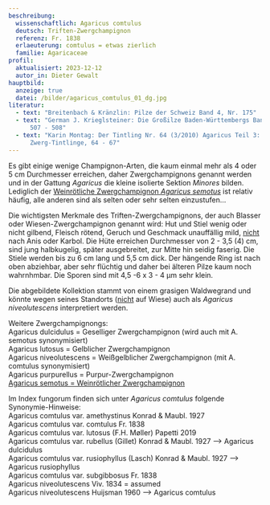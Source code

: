 ```yaml
---
beschreibung:
  wissenschaftlich: Agaricus comtulus
  deutsch: Triften-Zwergchampignon
  referenz: Fr. 1838
  erlaeuterung: comtulus = etwas zierlich
  familie: Agaricaceae
profil:
  aktualisiert: 2023-12-12
  autor_in: Dieter Gewalt
hauptbild:
  anzeige: true
  datei: /bilder/agaricus_comtulus_01_dg.jpg
literatur:
  - text: "Breitenbach & Kränzlin: Pilze der Schweiz Band 4, Nr. 175"
  - text: "German J. Krieglsteiner: Die Großilze Baden-Württembergs Band 5, Seite
      507 - 508"
  - text: "Karin Montag: Der Tintling Nr. 64 (3/2010) Agaricus Teil 3:
      Zwerg-Tintlinge, 64 - 67"
---
```

Es gibt einige wenige Champignon-Arten, die kaum einmal mehr als 4 oder 5 cm Durchmesser erreichen, daher Zwergchampignons genannt werden und in der Gattung *Agaricus* die kleine isolierte Sektion *Minores* bilden. Lediglich der [Weinrötliche Zwergchampignon *Agaricus semotus*](/pilze/agaricus-semotus-weinrötlicher-zwergchampignon) ist relativ häufig, alle anderen sind als selten oder sehr selten einzustufen...

Die wichtigsten Merkmale des Triften-Zwergchampignons, der auch Blasser oder Wiesen-Zwergchampignon genannt wird: Hut und Stiel wenig oder nicht gilbend, Fleisch rötend, Geruch und Geschmack unauffällig mild, <ins>nicht</ins> nach Anis oder Karbol. Die Hüte erreichen Durchmesser von 2 - 3,5 (4) cm, sind jung halbkugelig, später ausgebreitet, zur Mitte hin seidig faserig. Die Stiele werden bis zu 6 cm lang und 5,5 cm dick. Der hängende Ring ist nach oben abziehbar, aber sehr flüchtig und daher bei älteren Pilze kaum noch wahrnhmbar. Die Sporen sind mit 4,5 -6 x 3 - 4 µm sehr klein.

Die abgebildete Kollektion stammt von einem grasigen Waldwegrand und könnte wegen seines Standorts (<ins>nicht</ins> auf Wiese) auch als *Agaricus niveolutescens* interpretiert werden.

Weitere Zwergchampignongs:\
Agaricus dulcidulus = Geselliger Zwergchampignon (wird auch mit A. semotus synonymisiert)\
Agaricus lutosus = Gelblicher Zwergchampignon\
Agaricus niveolutescens = Weißgelblicher Zwergchampignon (mit A. comtulus synonymisiert)\
Agaricus purpurellus = Purpur-Zwergchampignon\
[Agaricus semotus = Weinrötlicher Zwergchampignon](/pilze/agaricus-semotus-weinrötlicher-zwergchampignon)

Im Index fungorum finden sich unter *Agaricus comtulus* folgende Synonymie-Hinweise:\
Agaricus comtulus var. amethystinus Konrad & Maubl. 1927\
Agaricus comtulus var. comtulus Fr. 1838\
Agaricus comtulus var. lutosus (F.H. Møller) Papetti 2019\
Agaricus comtulus var. rubellus (Gillet) Konrad & Maubl. 1927 --> Agaricus dulcidulus\
Agaricus comtulus var. rusiophyllus (Lasch) Konrad & Maubl. 1927 --> Agaricus rusiophyllus\
Agaricus comtulus var. subgibbosus Fr. 1838\
Agaricus niveolutescens Viv. 1834 = assumed\
Agaricus niveolutescens Huijsman 1960 --> Agaricus comtulus
